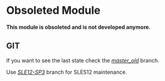 Obsoleted Module
================

**This module is obsoleted and is not developed anymore.**

GIT
---

If you want to see the last state check the [*master_old*](../master_old) branch.

Use [*SLE12-SP3*](../SLE12-SP32) branch for SLES12 maintenance.
